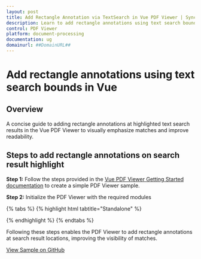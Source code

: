 ```yaml
---
layout: post
title: Add Rectangle Annotation via TextSearch in Vue PDF Viewer | Syncfusion
description: Learn to add rectangle annotations using text search bounds in the Vue PDF Viewer component, including initialization and search controls.
control: PDF Viewer
platform: document-processing
documentation: ug
domainurl: ##DomainURL##
---
```


# Add rectangle annotations using text search bounds in Vue

## Overview

A concise guide to adding rectangle annotations at highlighted text search results in the Vue PDF Viewer to visually emphasize matches and improve readability.

## Steps to add rectangle annotations on search result highlight

**Step 1:** Follow the steps provided in the [Vue PDF Viewer Getting Started documentation](https://help.syncfusion.com/document-processing/pdf/pdf-viewer/vue/getting-started) to create a simple PDF Viewer sample.

**Step 2:** Initialize the PDF Viewer with the required modules

{% tabs %}
{% highlight html tabtitle="Standalone" %}

<template>
  <div id="app">
    <!-- Buttons for search controls -->
    <div style="margin-top: 20px;">
      <button @click="handleSearch">Search PDF</button>
      <button @click="handleSearchNext">Search Next</button>
      <button @click="handleCancelSearch">Cancel Search</button>
    </div>
    <!-- PDF Viewer Component -->
      <ejs-pdfviewer
        id="pdfViewer"
        ref="pdfviewer"
        :documentPath="documentPath"
        :resourceUrl="resourceUrl"
        @textSearchHighlight="handleTextSearchHighlight"
    >
      </ejs-pdfviewer>
  </div>
</template>

<script>
import {
  PdfViewerComponent,
  Toolbar,
  Magnification,
  Navigation,
  LinkAnnotation,
  BookmarkView,
  Annotation,
  ThumbnailView,
  Print,
  TextSelection,
  TextSearch,
  FormFields,
  FormDesigner,
  PageOrganizer,
} from '@syncfusion/ej2-vue-pdfviewer';
export default {
  name: 'App',
  components: {
    'ejs-pdfviewer': PdfViewerComponent,
  },
  data() {
    return {
      resourceUrl: 'https://cdn.syncfusion.com/ej2/31.2.2/dist/ej2-pdfviewer-lib',
      documentPath: 'https://cdn.syncfusion.com/content/pdf/pdf-succinctly.pdf',
    };
  },
  provide: {
    // Inject necessary modules
    PdfViewer: [
      Toolbar,
      Magnification,
      Navigation,
      LinkAnnotation,
      BookmarkView,
      Annotation,
      ThumbnailView,
      Print,
      TextSelection,
      TextSearch,
      FormFields,
      FormDesigner,
      PageOrganizer,
    ],
  },
  methods: {
    // Method to initiate a text search for the term 'PDF'
    handleSearch() {
      this.$refs.pdfviewer.ej2Instances.textSearchModule.searchText('PDF', false);
    },
    // Method to go to the next instance of the search term
    handleSearchNext() {
      this.$refs.pdfviewer.ej2Instances.textSearchModule.searchNext();
    },
    // Method to cancel the current text search operation
    handleCancelSearch() {
      this.$refs.pdfviewer.ej2Instances.textSearchModule.cancelTextSearch();
    },
    // Method to handle the text search highlight event
    handleTextSearchHighlight(args) {
      console.log(args); // Log for debugging
      const bounds=args.bounds;
      // Add a rectangle annotation on the highlighted text
      this.$refs.pdfviewer.ej2Instances.annotationModule.addAnnotation('Rectangle', {
        pageNumber: args.pageNumber,
        offset: { x: bounds.left, y: bounds.top },
        width: bounds.width,
        height: bounds.height,
      });
    },
  },
};
</script>

{% endhighlight %}
{% endtabs %}

Following these steps enables the PDF Viewer to add rectangle annotations at search result locations, improving the visibility of matches.

[View Sample on GitHub](https://github.com/SyncfusionExamples/vue-pdf-viewer-examples/tree/master/How%20to)
